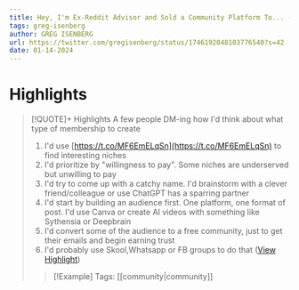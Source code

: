 ```yaml
---
title: Hey, I'm Ex-Reddit Advisor and Sold a Community Platform To... - GREG ISENBERG
tags: greg-isenberg
author: GREG ISENBERG
url: https://twitter.com/gregisenberg/status/1746192048103776540?s=42
date: 01-14-2024
---
```

# Highlights
> [!QUOTE]+ Highlights
> A few people DM-ing how I'd think about what type of membership to create
> 1) I'd use [https://t.co/MF6EmELqSn](https://t.co/MF6EmELqSn) to find interesting niches
> 2) I'd prioritize by "willingness to pay". Some niches are underserved but unwilling to pay
> 3) I'd try to come up with a catchy name. I'd brainstorm with a clever friend/colleague or use ChatGPT has a sparring partner
> 4) I'd start by building an audience first. One platform, one format of post. I'd use Canva or create AI videos with something like Sythensia or Deepbrain
> 5) I'd convert some of the audience to a free community, just to get their emails and begin earning trust
> 6) I'd probably use Skool,Whatsapp or FB groups to do that ([View Highlight](https://read.readwise.io/read/01hm51688689awfe80sk055jfj))
> > [!Example] Tags: [[community|community]] 

